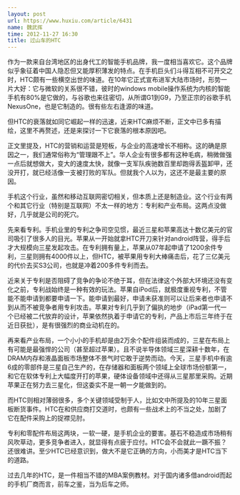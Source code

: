 ```yaml
---
layout: post
url: https://www.huxiu.com/article/6431
name: 魏武挥
time: 2012-11-27 16:30
title: 过山车的HTC
---
```

作为一款来自台湾地区的出身代工的智能手机品牌，我一度相当喜欢它。这个品牌似乎象征着中国人隐忍但又能厚积薄发的特点。在手机巨头们斗得互相不可开交之时，HTC颇有一些横空出世的味道。在10年它正式宣布进军大陆市场时，形势一片大好：它与微软的关系很不错，彼时的windows mobile操作系统为内核的智能手机有80%是它做的，与谷歌也来往密切，从所谓G1到G9，乃至正宗的谷歌手机NexusOne，也是它制造的。很有些左右逢源的味道。

但HTC的衰落就如同它崛起一样的迅速，近来HTC麻烦不断，正文中已多有描绘，这里不再赘述，还是来探讨一下它衰落的根本原因吧。

正文里提及，HTC的营销和运营是短板，与企业的高速增长不相称。这的确是原因之一，我们通常俗称为“管理跟不上”。华人企业有很多都有这种毛病，稍微做强一点后就想做大，变大的速度太快，就像一支军队疾驰数百里却跑得丢盔卸甲，还没开打，就已经活像一支被打败的军队。但就我个人以为，这还不是最主要的原因。

手机这个行业，虽然和移动互联网密切相关，但本质上还是制造业。这个行业有两个和其它行业（特别是互联网）不太一样的地方：专利和产业布局。这两点没做好，几乎就是公司的死穴。

先来看专利。手机业里的专利之争司空见惯，最近三星和苹果高达十数亿美元的官司吸引了很多人的目光。苹果从一开始就拿HTC开刀来针对android阵营，得手后才大规模向三星发起攻击。在专利拥有量上，苹果从07年起申请了1200余件专利，三星则拥有4000件以上，但HTC，被苹果用专利大棒痛击后，花了三亿美元的代价去买S3公司，也就是冲着200多件专利而去。

近来关于专利是否阻碍了竞争的争论不绝于耳，但在法律这个外部大环境还没有变化之前，专利战始终是一种有效的玩法。苹果自iPod后，就极度重视专利，不管能不能申请到都要申请一下。能申请到最好，申请未获准则可以让后来者也申请不到从而不被竞争者用专利攻击。苹果对专利几乎到了偏执的地步（iPad第一代一个已经被二代放弃的设计，苹果依然执着于申请它的专利，产品上市后三年终于在近日获批），是有很强烈的商业动机在的。

再来看产业布局，一个小小的手机却是由2万余个配件组装而成的，三星在布局上有可能是最强悍的公司（甚至超过苹果）。且不说半导体领域三星深耕十数年，在DRAM内存和液晶面板市场整体不景气时它敢于逆势而动。今天，三星手机中有逾6成的零部件是三星自己生产的，在存储器和面板两个领域上全球市场份额第一，和它在软体专利上大幅度开打的苹果，硬体设备领域中还得从三星那里采购。近期苹果正在努力去三星化，但这委实不是一朝一夕能做到的。

而HTC则相对薄弱很多，多个关键领域受制于人，比如文中所提及的10年三星面板断货事件。HTC在和供应商打交道时，也颇有一些战术上的不当之处，加剧了它在配件采购上的捉襟见肘。

专利和零配件布局这两块，一软一硬，是手机企业的要害。基石不稳造成市场稍有风吹草动，更多竞争者进入，就显得有点疲于应付。HTC会不会就此一蹶不振？还很难讲。至少HTC已经意识到，做大不是它正确的方向，小而美才是HTC当下的道路。

过去几年的HTC，是一件相当不错的MBA案例教材。对于国内诸多借android而起的手机厂商而言，前车之鉴，当为后车之师。

